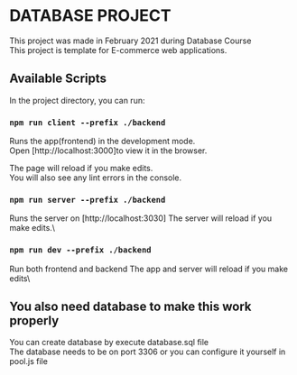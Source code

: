 # DATABASE PROJECT

This project was made in February 2021 during Database Course\
This project is template for E-commerce web applications.

## Available Scripts

In the project directory, you can run:
### `npm run client --prefix ./backend`

Runs the app(frontend) in the development mode.\
Open [http://localhost:3000]to view it in the browser.

The page will reload if you make edits.\
You will also see any lint errors in the console.

### `npm run server --prefix ./backend`

Runs the server on [http://localhost:3030]
The server will reload if you make edits.\

### `npm run dev --prefix ./backend`

Run both frontend and backend
The app and server will reload if you make edits\

## You also need database to make this work properly
You can create database by execute database.sql file\
The database needs to be on port 3306
or you can configure it yourself in pool.js file

